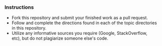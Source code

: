 
### Instructions

- Fork this repository and submit your finished work as a pull request.
- Follow and complete the directions found in each of the topic directories in this repository.
- Utilize any informative sources you require (Google, StackOverflow, etc), but do not plagiarize someone else's code.
